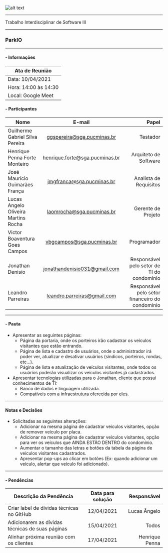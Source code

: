 ![alt text](https://i.imgur.com/vpJKjtW.png "Logo Puc")

***

Trabalho Interdisciplinar de Software III

------
### ParkIO

___


####  - Informações
| Ata de Reunião          |
| -------------           |
| Data: 10/04/2021        |
| Hora: 14:00 às 14:30    |
| Local: Google Meet      |

#### - Participantes
| Nome                                 | E-mail                          | Papel                                              |
| -------------                        | :-------------:                 | --------------:                                    |
| Guilherme Gabriel Silva Pereira      | ggspereira@sga.pucminas.br      | Testador                                           |
| Henrique Penna Forte Monteiro        | henrique.forte@sga.pucminas.br  | Arquiteto de Software                              |
| José Maurício Guimarães França       | jmgfranca@sga.pucminas.br       | Analista de Requisitos                             |
| Lucas Angelo Oliveira Martins Rocha  | laomrocha@sga.pucminas.br       | Gerente de Projeto                                 |
| Victor Boaventura Goes Campos        | vbgcampos@sga.pucminas.br       | Programador                                        |
| Jonathan Denisio                     | jonathandenisio031@gmail.com    | Responsável pelo setor de TI do condomínio        |
| Leandro Parreiras                    | leandro.parreiras@gmail.com     | Responsável pelo setor financeiro do condomínio    |
___

#### - Pauta

- Apresentar as seguintes páginas:
    - Página da portaria, onde os porteiros irão cadastrar os veículos visitantes que estão entrando.
    - Página de lista e cadastro de usuários, onde o administrador irá poder ver, atualizar e desativar usuários (síndicos, porteiros, rondas, etc...).
    - Página de lista e atualização de veículos visitantes, onde todos os usuários poderão visualizar os veículos visitantes já cadastrados.
- Apresentar tecnologias utilizadas para o Jonathan, cliente que possui conhecimentos de TI:
    - Banco de dados e linguagem utilizada.
    - Compatíveis com a infraestrutura oferecida por eles.

___

#### Notas e Decisões

- Solicitadas as seguintes alterações:
    - Adicionar na mesma página de cadastrar veículos visitantes, opção de remover veículo por placa.
    - Adicionar na mesma página de cadastrar veículos visitantes, opção para ver os veículos que AINDA ESTÃO DENTRO do condomínio.
    - Aumentar o tamanho das letras e botões da tabela da página de veículos visitantes cadastrados.
    - Apresentar pop-ups ao clicar em botões (Ex: quando adicionar um veículo, alertar que veículo foi adicionado).
___

#### - Pendências

| Descrição da Pendência                             | Data para solução               | Responsável          |
| -------------                                      | :-------------:                 | -----:               |
| Criar label de dívidas técnicas no GitHub          | 12/04/2021                      | Lucas Ângelo         |
| Adicionarem as dívidas técnicas de suas páginas    | 15/04/2021                      | Todos                |
| Alinhar próxima reunião com os clientes            | 17/04/2021                      | Henrique Penna       |
